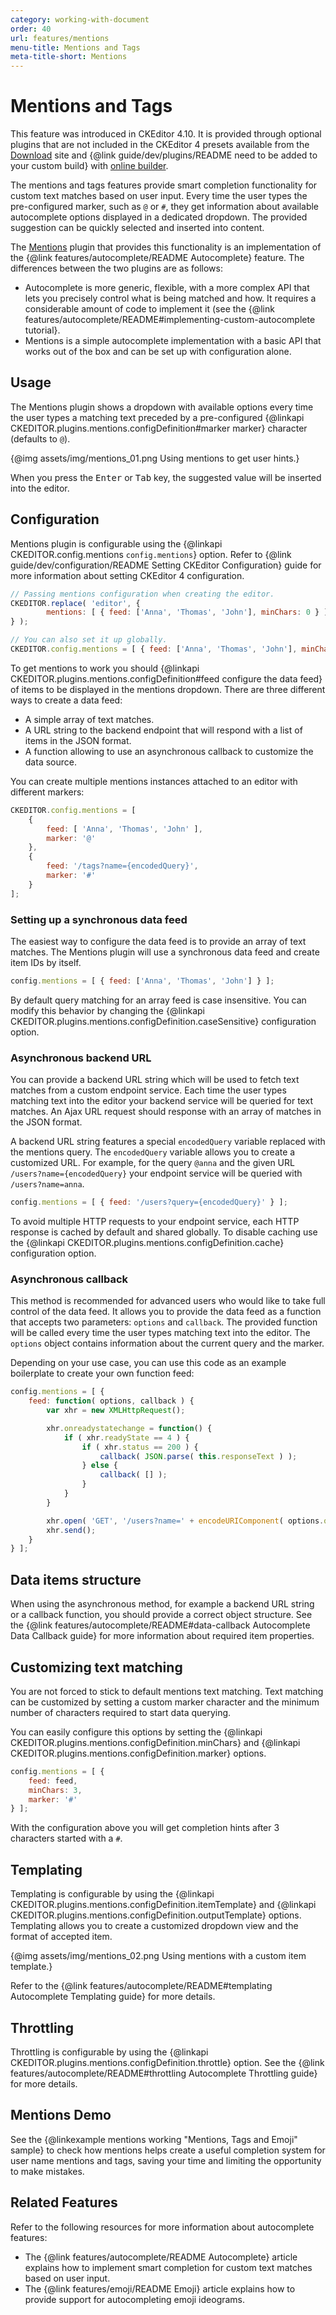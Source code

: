 ```yaml
---
category: working-with-document
order: 40
url: features/mentions
menu-title: Mentions and Tags
meta-title-short: Mentions
---
```

<!--
Copyright (c) 2003-2024, CKSource Holding sp. z o.o. All rights reserved.
For licensing, see LICENSE.md.
-->

# Mentions and Tags

<info-box info="">
    This feature was introduced in CKEditor 4.10. It is provided through optional plugins that are not included in the CKEditor 4 presets available from the <a href="https://ckeditor.com/ckeditor-4/download/">Download</a> site and {@link guide/dev/plugins/README need to be added to your custom build} with <a href="https://ckeditor.com/cke4/builder">online builder</a>.
</info-box>

The mentions and tags features provide smart completion functionality for custom text matches based on user input. Every time the user types the pre-configured marker, such as `@` or `#`, they get information about available autocomplete options displayed in a dedicated dropdown. The provided suggestion can be quickly selected and inserted into content.

The [Mentions](https://ckeditor.com/cke4/addon/mentions) plugin that provides this functionality is an implementation of the {@link features/autocomplete/README Autocomplete} feature. The differences between the two plugins are as follows:

* Autocomplete is more generic, flexible, with a more complex API that lets you precisely control what is being matched and how. It requires a considerable amount of code to implement it (see the {@link features/autocomplete/README#implementing-custom-autocomplete tutorial}.
* Mentions is a simple autocomplete implementation with a basic API that works out of the box and can be set up with configuration alone.

## Usage

The Mentions plugin shows a dropdown with available options every time the user types a matching text preceded by a pre-configured {@linkapi CKEDITOR.plugins.mentions.configDefinition#marker marker} character (defaults to `@`).

{@img assets/img/mentions_01.png Using mentions to get user hints.}

When you press the <kbd>Enter</kbd> or <kbd>Tab</kbd> key, the suggested value will be inserted into the editor.

## Configuration

Mentions plugin is configurable using the {@linkapi CKEDITOR.config.mentions `config.mentions`} option. Refer to {@link guide/dev/configuration/README Setting CKEditor Configuration} guide for more information about setting CKEditor 4 configuration.

```javascript
// Passing mentions configuration when creating the editor.
CKEDITOR.replace( 'editor', {
		mentions: [ { feed: ['Anna', 'Thomas', 'John'], minChars: 0 } ]
} );

// You can also set it up globally.
CKEDITOR.config.mentions = [ { feed: ['Anna', 'Thomas', 'John'], minChars: 0 } ];
```

To get mentions to work you should {@linkapi CKEDITOR.plugins.mentions.configDefinition#feed configure the data feed} of items to be displayed in the mentions dropdown. There are three different ways to create a data feed:

* A simple array of text matches.
* A URL string to the backend endpoint that will respond with a list of items in the JSON format.
* A function allowing to use an asynchronous callback to customize the data source.

You can create multiple mentions instances attached to an editor with different markers:

```js
CKEDITOR.config.mentions = [
	{
		feed: [ 'Anna', 'Thomas', 'John' ],
		marker: '@'
	},
	{
		feed: '/tags?name={encodedQuery}',
		marker: '#'
	}
];
```

### Setting up a synchronous data feed

The easiest way to configure the data feed is to provide an array of text matches. The Mentions plugin will use a synchronous data feed and create item IDs by itself.

```javascript
config.mentions = [ { feed: ['Anna', 'Thomas', 'John'] } ];
```

By default query matching for an array feed is case insensitive. You can modify this behavior by changing the {@linkapi CKEDITOR.plugins.mentions.configDefinition.caseSensitive} configuration option.

### Asynchronous backend URL

You can provide a backend URL string which will be used to fetch text matches from a custom endpoint service. Each time the user types matching text into the editor your backend service will be queried for text matches. An Ajax URL request should response with an array of matches in the JSON format.

A backend URL string features a special `encodedQuery` variable replaced with the mentions query. The `encodedQuery` variable allows you to create a customized URL. For example, for the query `@anna` and the given URL `/users?name={encodedQuery}` your endpoint service will be queried with `/users?name=anna`.

```javascript
config.mentions = [ { feed: '/users?query={encodedQuery}' } ];
```

To avoid multiple HTTP requests to your endpoint service, each HTTP response is cached by default and shared globally. To disable caching use the {@linkapi CKEDITOR.plugins.mentions.configDefinition.cache} configuration option.

### Asynchronous callback

This method is recommended for advanced users who would like to take full control of the data feed. It allows you to provide the data feed as a function that accepts two parameters: `options` and `callback`. The provided function will be called every time the user types matching text into the editor. The `options` object contains information about the current query and the marker.

Depending on your use case, you can use this code as an example boilerplate to create your own function feed:

```javascript
config.mentions = [ {
	feed: function( options, callback ) {
		var xhr = new XMLHttpRequest();

		xhr.onreadystatechange = function() {
			if ( xhr.readyState == 4 ) {
				if ( xhr.status == 200 ) {
					callback( JSON.parse( this.responseText ) );
				} else {
					callback( [] );
				}
			}
		}

		xhr.open( 'GET', '/users?name=' + encodeURIComponent( options.query ) );
		xhr.send();
	}
} ];
```

## Data items structure

When using the asynchronous method, for example a backend URL string or a callback function, you should provide a correct object structure. See the {@link features/autocomplete/README#data-callback Autocomplete Data Callback guide} for more information about required item properties.

## Customizing text matching

You are not forced to stick to default mentions text matching. Text matching can be customized by setting a custom marker character and the minimum number of characters required to start data querying.

You can easily configure this options by setting the {@linkapi CKEDITOR.plugins.mentions.configDefinition.minChars} and {@linkapi CKEDITOR.plugins.mentions.configDefinition.marker} options.

```javascript
config.mentions = [ {
	feed: feed,
	minChars: 3,
	marker: '#'
} ];
```

With the configuration above you will get completion hints after 3 characters started with a `#`.

## Templating

Templating is configurable by using the {@linkapi CKEDITOR.plugins.mentions.configDefinition.itemTemplate} and {@linkapi CKEDITOR.plugins.mentions.configDefinition.outputTemplate} options. Templating allows you to create a customized dropdown view and the format of accepted item.

{@img assets/img/mentions_02.png Using mentions with a custom item template.}

Refer to the {@link features/autocomplete/README#templating Autocomplete Templating guide} for more details.

## Throttling

Throttling is configurable by using the {@linkapi CKEDITOR.plugins.mentions.configDefinition.throttle} option. See the {@link features/autocomplete/README#throttling Autocomplete Throttling guide} for more details.

## Mentions Demo

See the {@linkexample mentions working "Mentions, Tags and Emoji" sample} to check how mentions helps create a useful completion system for user name mentions and tags, saving your time and limiting the opportunity to make mistakes.

## Related Features

Refer to the following resources for more information about autocomplete features:

* The {@link features/autocomplete/README Autocomplete} article explains how to implement smart completion for custom text matches based on user input.
* The {@link features/emoji/README Emoji} article explains how to provide support for autocompleting emoji ideograms.
